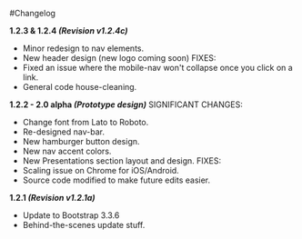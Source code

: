 #Changelog

<b>1.2.3 & 1.2.4 <i>(Revision v1.2.4c)</i></b>
- Minor redesign to nav elements.
- New header design (new logo coming soon)
FIXES:
- Fixed an issue where the mobile-nav won't collapse once you click on a link.
- General code house-cleaning.

<b>1.2.2 - 2.0 alpha <i>(Prototype design)</i></b>
SIGNIFICANT CHANGES:
- Change font from Lato to Roboto.
- Re-designed nav-bar.
- New hamburger button design.
- New nav accent colors.
- New Presentations section layout and design.
FIXES:
- Scaling issue on Chrome for iOS/Android.
- Source code modified to make future edits easier.

<b>1.2.1 <i>(Revision v1.2.1a)</i></b>
- Update to Bootstrap 3.3.6
- Behind-the-scenes update stuff.
